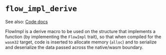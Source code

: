 # `flow_impl_derive`

See also: [Code docs](http://andrewdavidmackenzie.github.io/flow/code/doc/flow_impl_derive/index.html)

FlowImpl is a derive macro to be used on the structure that implements a function (by implementing
the `FlowImpl` trait), so that when compiled for the `wasm32` target, code is inserted to allocate memory (`alloc`) and
to serialize and deserialize the data passed across the native/wasm boundary.